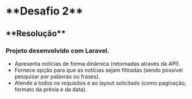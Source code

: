 <h1>**Desafio 2**</h1>

<h2>**Resolução**</h2>

<h3>Projeto desenvolvido com Laravel.</h3>

<ul>
    <li>Apresenta notícias de forma dinâmica (retornadas através da API).</li>
    <li>Fornece opção para que as notícias sejam filtradas (sendo possível pesquisar por palavras ou frases).</li>
    <li>Atende a todos os requisitos e ao layout solicitado (como paginação, formato da prévia e da data).</li>
</ul>
